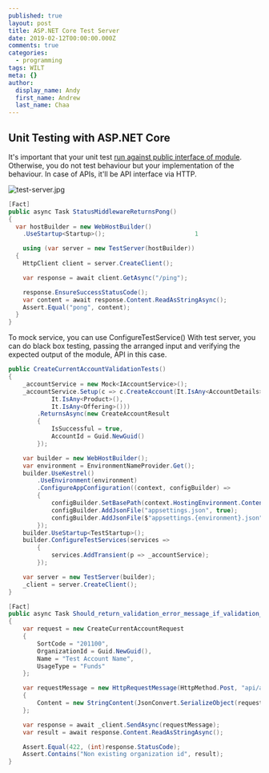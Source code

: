 ```yaml
---
published: true
layout: post
title: ASP.NET Core Test Server
date: 2019-02-12T00:00:00.000Z
comments: true
categories:
  - programming
tags: WILT
meta: {}
author:
  display_name: Andy
  first_name: Andrew
  last_name: Chaa
---
```

## Unit Testing with ASP.NET Core

It's important that your unit test [run against public interface of module](https://herbertograca.com/2018/08/27/distillation-of-tdd-where-did-it-all-go-wrong/). Otherwise, you do not test behaviour but your implementation of the behaviour. In case of APIs, it'll be API interface via HTTP. 

![test-server.jpg]({{site.baseurl}}/assets/media/test-server.jpg)

```csharp
[Fact]
public async Task StatusMiddlewareReturnsPong()
{
  var hostBuilder = new WebHostBuilder()
    .UseStartup<Startup>();                         1

    using (var server = new TestServer(hostBuilder))
  {
    HttpClient client = server.CreateClient();

    var response = await client.GetAsync("/ping");

    response.EnsureSuccessStatusCode();
    var content = await response.Content.ReadAsStringAsync();
    Assert.Equal("pong", content);
  }
}
```

To mock service, you can use ConfigureTestService()
With test server, you can do black box testing, passing the arranged input and verifying the expected output of the module, API in this case.

```csharp
public CreateCurrentAccountValidationTests()
{
    _accountService = new Mock<IAccountService>();
    _accountService.Setup(c => c.CreateAccount(It.IsAny<AccountDetails>(),
            It.IsAny<Product>(),
            It.IsAny<Offering>()))
        .ReturnsAsync(new CreateAccountResult
        {
            IsSuccessful = true,
            AccountId = Guid.NewGuid()
        });

    var builder = new WebHostBuilder();
    var environment = EnvironmentNameProvider.Get();
    builder.UseKestrel()
        .UseEnvironment(environment)
        .ConfigureAppConfiguration((context, configBuilder) =>
        {
            configBuilder.SetBasePath(context.HostingEnvironment.ContentRootPath);
            configBuilder.AddJsonFile("appsettings.json", true);
            configBuilder.AddJsonFile($"appsettings.{environment}.json", true);
        });
    builder.UseStartup<TestStartup>();
    builder.ConfigureTestServices(services =>
        {
            services.AddTransient(p => _accountService);
        });

    var server = new TestServer(builder);
    _client = server.CreateClient();
}

[Fact]
public async Task Should_return_validation_error_message_if_validation_fails()
{
    var request = new CreateCurrentAccountRequest
    {
        SortCode = "201100",
        OrganizationId = Guid.NewGuid(),
        Name = "Test Account Name",
        UsageType = "Funds"
    };

    var requestMessage = new HttpRequestMessage(HttpMethod.Post, "api/accounts")
    {
        Content = new StringContent(JsonConvert.SerializeObject(request), Encoding.UTF8, "application/json")
    };

    var response = await _client.SendAsync(requestMessage);
    var result = await response.Content.ReadAsStringAsync();

    Assert.Equal(422, (int)response.StatusCode);
    Assert.Contains("Non existing organization id", result);
}

```
